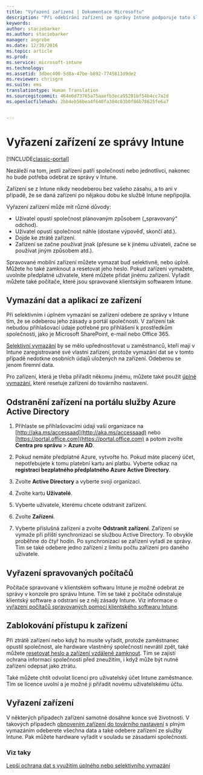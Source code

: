 ```yaml
---
title: "Vyřazení zařízení | Dokumentace Microsoftu"
description: "Při odebírání zařízení ze správy Intune podporuje tato služba selektivní i úplné vymazání, přičemž se odeberou příslušné zásady a portál společnosti."
keywords: 
author: staciebarker
ms.author: staciebarker
manager: angrobe
ms.date: 12/30/2016
ms.topic: article
ms.prod: 
ms.service: microsoft-intune
ms.technology: 
ms.assetid: 3dbec400-5d8a-47be-b892-7745811d9de2
ms.reviewer: chrisgre
ms.suite: ems
translationtype: Human Translation
ms.sourcegitcommit: 464e6d73765a75aaefb3eca95281bf54b4cc7a2d
ms.openlocfilehash: 2bb4eb56bea4f640fa304c03b0f86b78625fe6a7


---
```


# <a name="retire-devices-from-intune-management"></a>Vyřazení zařízení ze správy Intune

[!INCLUDE[classic-portal](../includes/classic-portal.md)]

Nezáleží na tom, jestli zařízení patří společnosti nebo jednotlivci, nakonec ho bude potřeba odebrat ze správy v Intune. 

Zařízení se z Intune nikdy neodeberou bez vašeho zásahu, a to ani v případě, že se daná zařízení po nějakou dobu ke službě Intune nepřipojila. 

Vyřazení zařízení může mít různé důvody:

-   Uživatel opustí společnost plánovaným způsobem („spravovaný“ odchod).
-   Uživatel opustí společnost náhle (dostane výpověď, skončí atd.).
-   Dojde ke ztrátě zařízení.
-   Zařízení se začne používat jinak (přesune se k jinému uživateli, začne se používat jiným způsobem atd.).

Spravované mobilní zařízení můžete vymazat buď selektivně, nebo úplně. Můžete ho také zamknout a resetovat jeho heslo. Pokud zařízení vymažete, uvolníte předplatné uživatele, které můžete přidat jinému zařízení. Vyřadit můžete také počítače, které jsou spravované klientským softwarem Intune.

## <a name="wipe-data-and-apps-from-devices"></a>Vymazání dat a aplikací ze zařízení
Při selektivním i úplném vymazání se zařízení odebere ze správy v Intune tím, že se odeberou jeho zásady a portál společnosti. V zařízení tak nebudou přihlašovací údaje potřebné pro přihlášení k prostředkům společnosti, jako je Microsoft SharePoint, e-mail nebo Office 365.

[Selektivní vymazání](use-remote-wipe-to-help-protect-data-using-microsoft-intune.md#selective-wipe) by se mělo upřednostňovat u zaměstnanců, kteří mají v Intune zaregistrované své vlastní zařízení, protože vymazání dat se v tomto případě nedotkne osobních údajů uložených na zařízení. Odeberou se jenom firemní data.

Pro zařízení, která je třeba přiřadit někomu jinému, můžete také použít [úplné vymazání](use-remote-wipe-to-help-protect-data-using-microsoft-intune.md#full-wipe), které resetuje zařízení do továrního nastavení.

## <a name="to-delete-devices-in-the-azure-active-directory-portal"></a>Odstranění zařízení na portálu služby Azure Active Directory

1.  Přihlaste se přihlašovacími údaji vaší organizace na [http://aka.ms/accessaad](http://aka.ms/accessaad) nebo [https://portal.office.com](https://portal.office.com) a potom zvolte **Centra pro správu** &gt; **Azure AD**.

2.  Pokud nemáte předplatné Azure, vytvořte ho. Pokud máte placený účet, nepotřebujete k tomu platební kartu ani platbu. Vyberte odkaz na **registraci bezplatného předplatného Azure Active Directory**.

4.  Zvolte **Active Directory** a vyberte svoji organizaci.

5.  Zvolte kartu **Uživatelé**.

6.  Vyberte uživatele, kterému chcete odstranit zařízení.

7.  Zvolte **Zařízení**.

8.  Vyberte příslušná zařízení a zvolte **Odstranit zařízení**. Zařízení se vymaže při příští synchronizaci se službou Active Directory. To obvykle proběhne do čtyř hodin. Po synchronizaci se zařízení vyřadí ze správy. Tím se také odebere jedno zařízení z limitu počtu zařízení pro daného uživatele.

## <a name="retire-managed-computers"></a>Vyřazení spravovaných počítačů
Počítače spravované v klientském softwaru Intune je možné odebrat ze správy v konzole pro správu Intune. Tím se také z počítače odinstaluje klientský software a odstraní se z něj zásady Intune. Viz informace o [vyřazení počítačů spravovaných pomocí klientského softwaru Intune](retire-a-windows-pc-with-microsoft-intune.md).

## <a name="block-access-a-device"></a>Zablokování přístupu k zařízení
Při ztrátě zařízení nebo když ho musíte vyřadit, protože zaměstnanec opustil společnost, ale hardware vlastněný společností nevrátil zpět, také můžete [resetovat heslo a zařízení vzdáleně zamknout](use-remote-lock-and-passcode-reset-in-microsoft-intune.md). Tím se zajistí ochrana informací společnosti před zneužitím, i když může být nutné zařízení odepsat jako ztrátu.

Také můžete chtít odvolat licenci pro uživatelský účet Intune zaměstnance. Tím se licence uvolní a je možné ji přiřadit novému uživatelskému účtu.

## <a name="retire-hardware"></a>Vyřazení zařízení
V některých případech zařízení samotné dosáhne konce své životnosti. V takových případech [obnovením zařízení do továrního nastavení](use-remote-wipe-to-help-protect-data-using-microsoft-intune.md) s plným vymazáním odeberete všechna data a také odebere zařízení ze služby Intune. Pak můžete hardware vyřadit v souladu se zásadami společnosti.

### <a name="see-also"></a>Viz taky
[Lepší ochrana dat s využitím úplného nebo selektivního vymazání](use-remote-wipe-to-help-protect-data-using-microsoft-intune.md)



<!--HONumber=Dec16_HO5-->



